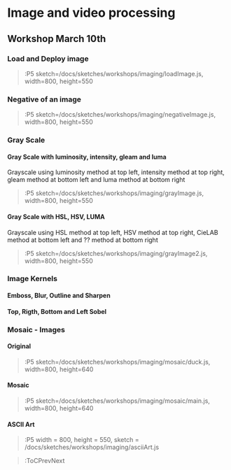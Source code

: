 # Image and video processing

## Workshop March 10th

### Load and Deploy image

> :P5 sketch=/docs/sketches/workshops/imaging/loadImage.js, width=800, height=550

### Negative of an image

> :P5 sketch=/docs/sketches/workshops/imaging/negativeImage.js, width=800, height=550

### Gray Scale

#### Gray Scale with luminosity, intensity, gleam and luma
Grayscale using luminosity method at top left, intensity method at top right, gleam method at bottom left and luma method at bottom right

> :P5 sketch=/docs/sketches/workshops/imaging/grayImage.js, width=800, height=550


#### Gray Scale with HSL, HSV, LUMA
Grayscale using HSL method at top left, HSV method at top right, CieLAB method at bottom left and ?? method at bottom right

> :P5 sketch=/docs/sketches/workshops/imaging/grayImage2.js, width=800, height=550


### Image Kernels

#### Emboss, Blur, Outline and Sharpen
<!-- > :P5 sketch=/docs/sketches/workshops/imaging/convolution.js, width=800, height=550 -->

#### Top, Rigth, Bottom and Left Sobel
<!-- > :P5 sketch=/docs/sketches/workshops/imaging/sobels.js, width=800, height=550 -->


### Mosaic - Images
#### Original

> :P5 sketch=/docs/sketches/workshops/imaging/mosaic/duck.js, width=800, height=640

#### Mosaic

> :P5 sketch=/docs/sketches/workshops/imaging/mosaic/main.js, width=800, height=640



#### ASCII Art

> :P5 width = 800, height = 550, sketch = /docs/sketches/workshops/imaging/asciiArt.js

> :ToCPrevNext